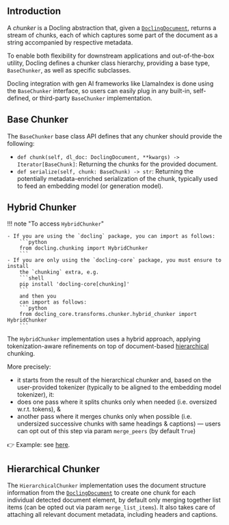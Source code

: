 ## Introduction

A *chunker* is a Docling abstraction that, given a
[`DoclingDocument`](./docling_document.md), returns a stream of chunks, each of which
captures some part of the document as a string accompanied by respective metadata.

To enable both flexibility for downstream applications and out-of-the-box utility,
Docling defines a chunker class hierarchy, providing a base type, `BaseChunker`, as well
as specific subclasses.

Docling integration with gen AI frameworks like LlamaIndex is done using the
`BaseChunker` interface, so users can easily plug in any built-in, self-defined, or
third-party `BaseChunker` implementation.

## Base Chunker

The `BaseChunker` base class API defines that any chunker should provide the following:

- `def chunk(self, dl_doc: DoclingDocument, **kwargs) -> Iterator[BaseChunk]`:
  Returning the chunks for the provided document.
- `def serialize(self, chunk: BaseChunk) -> str`:
  Returning the potentially metadata-enriched serialization of the chunk, typically
  used to feed an embedding model (or generation model).

## Hybrid Chunker

!!! note "To access `HybridChunker`"

    - If you are using the `docling` package, you can import as follows:
        ```python
        from docling.chunking import HybridChunker
        ```
    - If you are only using the `docling-core` package, you must ensure to install
        the `chunking` extra, e.g.
        ```shell
        pip install 'docling-core[chunking]'
        ```
        and then you
        can import as follows:
        ```python
        from docling_core.transforms.chunker.hybrid_chunker import HybridChunker
        ```

The `HybridChunker` implementation uses a hybrid approach, applying tokenization-aware
refinements on top of document-based [hierarchical](#hierarchical-chunker) chunking.

More precisely:

- it starts from the result of the hierarchical chunker and, based on the user-provided
  tokenizer (typically to be aligned to the embedding model tokenizer), it:
- does one pass where it splits chunks only when needed (i.e. oversized w.r.t.
tokens), &
- another pass where it merges chunks only when possible (i.e. undersized successive
chunks with same headings & captions) — users can opt out of this step via param
`merge_peers` (by default `True`)

👉 Example: see  [here](../examples/hybrid_chunking.ipynb).

## Hierarchical Chunker

The `HierarchicalChunker` implementation uses the document structure information from
the [`DoclingDocument`](./docling_document.md) to create one chunk for each individual
detected document element, by default only merging together list items (can be opted out
via param `merge_list_items`). It also takes care of attaching all relevant document
metadata, including headers and captions.
